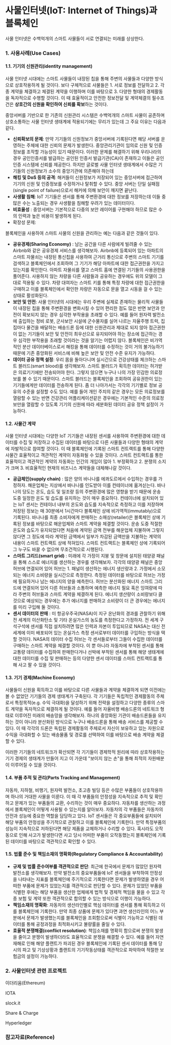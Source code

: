 # 사물인터넷\(IoT: Internet of Things\)과 블록체인

사물 인터넷은 수백억개의 스마트 사물들이 서로 연결되는 미래를 상상한다.

### 1. 사용사례\(Use Cases\)

#### 1.1. 기기의 신원관리\(identity management\)

사물 인터넷 시대에는 스마트 사물들이 내장된 칩을 통해 주변의 사물들과 다양한 방식으로 상호작용하게 될 것이다. 보다 구체적으로 사물들은 1. 서로 정보를 전달하고 2. 각종 계약을 체결하고 체결된 계약을 이행하며 이를 바탕으로 3. 다양한 형태의 경제활동을 독자적으로 수행할 것이다. 이 때 효율적이고 안전한 정보전달 및 계약체결의 필수조건은 **상호간의 신원을 확인하여 신뢰를 확보**하는 것이다.

중앙서버를 기반으로 한 기존의 신원관리 시스템은 수백억개의 스마트 사물이 공존하며 상호소통하는 사물 인터넷 생태계에 적용되기에는 무리가 있는데 그 주요 이유는 다음과 같다.

* **신뢰확보의 문제**: 만약 기기들의 신원정보가 중앙서버에 기록된다면 해당 서버를 운영하는 주체에 대한 신뢰의 문제가 발생한다. 중앙관리기관이 임의로 신원 및 인증 정보를 조작할 가능성이 있기 때문이다. 이러한 문제를 해결하기 위해 우리나라의 경우 공인인증서를 발급하는 공인된 인증서 발급기관\(CA\)이 존재하고 이들은 공인 인증 시스템에 신뢰를 제공한다. 하지만 글로벌 사물 인터넷 생태계에서 수많은 기기들의 신원정보가 소수의 중앙기관에 의존해야 하는데 
* **해킹 및 DoS 등의 공격**: 해커들이 신원정보가 저장되어 있는 중앙서버에 접근하여 기기의 신원 및 인증정보를 수정하거나 탈취할 수 있다. 중앙 서버는 단일 실패점\(single point of failure\)으로서 해커에 의해 보안이 깨지면 끝난다. 
* **사생활 침해**: IoT 기기들은 센서를 통해 주변환경에 대한 정보를 저장하는데 이들 중 많은 수는 노출되는 경우 사생활을 침해할 우려가 있는 데이터이다. 
* **비효율성** : 중앙서버는 기본적으로 다중의 보안 레이어를 구현해야 하므로 많은 수의 인력과 높은 비용이 발생하게 된다. 
* 확장성 문제: 

블록체인을 사용하여 스마트 사물의 신원을 관리하는 예는 다음과 같은 것들이 있다.

* **공유경제\(Sharing Economy\)** : 남는 공간을 다른 사람에게 빌려줄 수 있는 Airbnb와 같은 공유경제 서비스를 생각해보자. Airbnb에 등록되어 있는 아파트의 스마트 자물쇠는 내장된 통신칩을 사용하여 근거리 통신으로 주변의 스마트 기기를 검색하고 블록체인에서 조회하여 그 기기가 해당 아파트에 대한 접근권한을 가지고 있는지를 확인한다. 아파트 자물쇠를 열고 스마트 홈에 연결된 기기들의 사용권한을 풀어준다. 사용하지 않는 차량을 다른 사람들과 공유하는 경우에도 위의 모델이 그대로 적용될 수 있다. 차량 대여자는 스마트 키를 통해 특정 차량에 대한 접근권한을 구매하고 이를 블록체인에서 확인한 차량은 자동으로 문을 열고 시동을 걸 수 있는 상태로 활성화된다.
* **보안 및 안전**: 사물 인터넷의 시대에는 우리 주변에 실제로 존재하는 물리적 사물들이 내장된 칩을 통해 주변환경을 변화시킬 수 있어 편리한 점도 많은 반면 보안과 안전이 확보되지 않는 경우 심각한 부작용을 초래할 수 있다. 예를 들어 원자력 발전소에 출입하는 정비 로봇, 군사보안 시설에 군수물자를 실어 나르는 자율주행 트럭, 집집마다 물건을 배달하는 배송드론 등에 대한 신원관리과 제대로 되지 않아 접근권한이 없는 기기들이 보안 및 안전이 최우선으로 유지되어야 하는 장소에 접근하는 경우 심각한 부작용을 초래할 것이라는 것을 알기는 어렵지 않다. 블록체인은 비가역적인 분산 데이터베이스로서 해킹을 통해 데이터를 수정하는 것이 거의 불가능하기 때문에 기존 중앙화된 서비스에 비해 높은 보안 및 안전 수준 유지가 가능하다.
* **데이터 공유 정책 설정**: 우리 몸을 돌아다니며 실시간으로 건강상태를 체크하는 스마트 블러드\(smart blood\)를 생각해보자. 스마트 블러드가 획득한 데이터는 허가받은 의료기기에만 전송되어야 한다. 그렇지 않으면 누구나 나의 가장 민감한 의료정보를 볼 수 있기 때문이다. 스마트 블러드는 블록체인을 조회하여 공유권한이 있는 기기들에게만 데이터를 전송하게 된다. 좀 더 나아가서는 각각의 기기별로 정보 공유의 수준을 설정할 수도 있다. 예를 들어 개인 주치의 같은 경우는 모든 의료정보를 열람할 수 있는 반면 건강관리 어플리케이션같은 경우에는 기본적인 수준의 의료정보만을 열람할 수 있도록 기기의 신원에 따라 세분화된 데이터 공유 정책 설정이 가능하다. 

#### 1.2. 사물간 계약

사물 인터넷 시대에는 다양한 IoT 기기들은 내장된 센서를 사용하여 주변환경에 대한 데이터를 수집 및 저장하고 수집된 데이터를 바탕으로 다른 사물들과 다양한 형태의 계약에 자발적으로 참여할 것이다. 이 때 블록체인에 기록된 스마트 컨트랙트를 통해 다양한 사물간 효율적이고 객관적인 계약이 자동화될 수 있을 것이다. 스마트 컨트랙트를 통한 효율적이고 객관적인 계약의 자동화는 인간의 개입이 많아 1. 부정확하고 2. 분쟁의 소지가 크며 3. 비효율적인 현재의 비즈니스 계약들을 대체해나갈 것이다.

* **공급체인\(supply chain\)** : 많은 양의 바나나를 에콰도르에서 수입하는 경우를 가정하자. 해운업체는 지상에서 바나나를 인도받아 이를 컨테이너에 옮겨싣는다. 바나나의 당도는 온도, 습도 및 일조량 등의 주변환경에 많은 영향을 받기 때문에 운송 도중 일정한 온도 및 습도를 유지하는 것이 매우 중요하다. 컨테이너에 설치되어 있는 IoT 센서는 컨테이너 내부의 온도와 습도를 지속적으로 측정하고 이를 저장하며 저장된 정보는 매 30분에서 1시간마다 블록체인 상에 비가역적\(immutably\)으로 기록된다. 바나나를 최종 소비자에게 판매하는 소매상\(retailer\)은 블록체인 상에 기록된 정보를 바탕으로 해운업체와 스마트 계약을 체결할 것이다. 운송 도중 적절한 온도와 습도가 유지되었다면 처음에 계약된 금액 전부를 해운업체 지불하며 그렇지 않다면 그 정도에 따라 계약된 금액에서 일부가 차감된 금액만을 지불하는 계약의 내용이 스마트 컨트랙트 상에 적혀있다. 스마트 컨트랙트는 블록체인 상에 기록되어 그 누구도 바꿀 수 없으며 무조건적으로 시행된다. 
* **스마트 그리드\(smart grid\)** : 미래에 각 가정이 지붕 및 창문에 설치된 태양광 패널을 통해 스스로 에너지를 생산하는 경우를 생각해보자. 각각의 태양광 패널은 중앙 허브에 연결되어 있어 허브는 1. 패널이 생산하는 에너지 생산량과 2. 가정에서 소모되는 에너지 소비량을 실시간으로 측정한다. 측정된 데이터를 바탕으로 허브는 가정에 필요하거나 남는 에너지의 양을 예측한다. 허브는 분산화된 에너지 스마트 그리드에 연결되어 있어 다른 허브들과 소통하며 예측한 에너지 필요 혹은 잉여량에 따라 주변의 허브들과 스마트 계약을 체결하게 된다. 에너지 생산량이 소비량보다 클 것으로 예상되는 경우에는 추가 에너지를 판매하고 소비량이 더 큰 경우에는 에너지를 미리 구입해 둘 것이다. 
* **센서 데이터의 판매** : 미 항공우주국\(NASA\)이 지구 온난화의 경과를 관찰하기 위해 전 세계의 이산화탄소 및 기타 온실가스의 농도를 측정한다고 가정하자. 전 세계 구석구석에 센서를 직접 설치하려면 많은 인력과 자본이 투입되므로 NASA는 대신 전 세계에 이미 배포되어 있는 온실가스 측정 센서로부터 데이터를 구입하는 방식을 택할 것이다. NASA의 데이터 수집 허브는 각 센서들로부터 그들이 수집한 데이터를 구매하는 스마트 계약을 체결할 것이다. 이 뿐 아니라 자동차에 부착된 센서를 통해 교통량 데이터를 수집하여 판매한다거나 선박에 부착된 센서를 통해 해양 생태계에 대한 데이터를 수집 및 판매하는 등의 다양한 센서 데이터를 스마트 컨트랙트를 통해 사고 팔 수 있을 것이다.

#### 1.3. 기기 경제\(Machine Economy\)

사물들이 신원을 획득하고 이를 바탕으로 다른 사물들과 계약을 체결하게 되면 이전에는 볼 수 없었던 기기들의 경제 생태계가 구축된다. 각 기기들은 독립적인 경제활동의 주체로서 특정목적\(e.g. 수익 극대화\)을 달성하기 위해 전략을 설정하고 다양한 종류의 스마트 계약을 독자적으로 체결하게 될 것이다. 예를 들어 자율비행 배송드론의 네트워크 형태로 이루어진 미래의 배송망을 생각해보자. 하나의 중앙화된 기관이 배송드론들을 유지하는 것이 아니라 분산화된 방식으로 누구나 배송드론을 통해 배송 서비스를 제공할 수 있다. 이 때 각각의 드론은 독립된 경제활동의 주체로서 자신이 보유하고 있는 자원으로 수익을 극대화할 수 있는 배송물품 및 경로를 선택하여 이를 바탕으로 배송 계약을 체결할 수 있다.

이러한 기기들의 네트워크가 확산되면 각 기기들이 경제학적 원리에 따라 상호작용하는 기기 경제의 생태계가 만들어 지고 이 가운데 "보이지 않는 손"을 통해 최적의 자원배분이 이루어질 수 있을 것이다.

#### 1.4. 부품 추적 및 관리\(Parts Tracking and Management\)

자동차, 지하철, 비행기, 원자력 발전소, 초고층 빌딩 등은 수많은 부품들이 상호작용하며 하나의 거대한 사물을 이룬다. 이 때 각 부품들의 안정성을 지속적으로 추적 및 확인하고 문제가 있는 부품들의 교환, 수리하는 것이 매우 중요하다. 자동차를 생산하는 과정에서 블록체인이 어떻게 사용될 수 있는지를 알아보자. 자동차의 각 부품들은 자동차의 안전과 성능에 중요한 역할을 담당하고 있다. IoT 센서들은 각 중요부품들에 설치되어 해당 부품의 안정성을 주기적으로 관찰하고 이를 블록체인에 기록한다. 만약 특정부품의 성능이 지속적으로 저하된다면 해당 제품을 교체하거나 수리할 수 있다. 혹시라도 오작동으로 인해 사고가 발생한다면 사고 당시 어떠한 부품이 오작동했는지 블록체인에 기록된 데이터를 바탕으로 객관적으로 확인할 수 있다.

#### 1.5. 법률 준수 및 책임소재의 명확화\(Regulatory Compliance & Accountability\)

* **규제 및 법률 준수여부를 객관적으로 판단**: 최근에 한국에서 문제가 많았던 원자력 발전소를 생각해보자. 만약 발전소의 중요부품들에 IoT 센서들을 부착하여 안정성을 나타내는 지표를 블록체인에 주기적으로 기록한다면 문제가 발생하였을 경우 어떠한 부품에 문제가 있었는지를 객관적으로 판단할 수 있다. 문제가 있었던 부품을 식별한 후에는 해당 부품을 생산한 업체에게 법적 및 경제적 책임을 물을 수 있고 각종 보험 및 계약 또한 객관적으로 합의할 수 있는 방식으로 이행이 가능하다. 
* **책임소재의 명확화**: 자동차의 생산라인별로 핵심 데이터를 센서를 통해 획득하고 이를 블록체인에 기록한다. 만약 최종 상품에 문제가 있다면 과연 생산라인의 어느 부분에서 문제가 발생했는지를 블록체인을 조회함으로써 식별이 가능하고 식별된 데이터를 통해 공정과정을 최적화시키고 불량률을 줄일 수 있다. 
* **효율적 분쟁해결\(conflict resolution\)**: 책임소재를 명확히 함으로써 분쟁의 발생을 줄이고 분쟁이 발생하더라도 효율적으로 분쟁을 해결할 수 있다. 예를 들어 자연재해로 인해 해양 플랜트가 파괴된 경우 블록체인에 기록된 센서 데이터를 통해 당시의 파고 및 기상상황과 플랜트의 기기작동상태를 객관적으로 파악하여 적절한 보험금의 설정이 가능하다. 

### 2. 사물인터넷 관련 프로젝트

이더리움\(Ethereum\)

IOTA

slock.it

Share & Charge

Hyperledger

### 참고자료\(Reference\)



